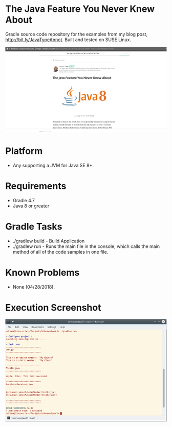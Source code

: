 # The Java Feature You Never Knew About
Gradle source code repository for the examples from my blog post, http://bit.ly/JavaTypeAnnot.
Built and tested on SUSE Linux.

![alt text](https://raw.githubusercontent.com/afinlay5/UnknownJavaFt/master/blog.png)

# Platform 
- Any supporting a JVM for Java SE 8+.

# Requirements
- Gradle 4.7 
- Java 8 or greater

# Gradle Tasks
- ./gradlew build - Build Application
- ./gradlew run - Runs the main file in the console, which calls the main method of all of the code samples in one file.

# Known Problems
- None (04/28/2018).

# Execution Screenshot
![alt text](https://raw.githubusercontent.com/afinlay5/UnknownJavaFt/master/gradle_run.png)
